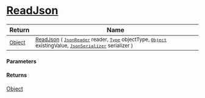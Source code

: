 # [ReadJson](./RectangleFConverter-ReadJson.md)



| Return | Name | 
| --- | --- | 
| <sub>[Object](https://docs.microsoft.com/en-us/dotnet/api/System.Object)</sub> | <sub>[ReadJson](./RectangleFConverter-ReadJson.md) ( [`JsonReader`](./RectangleFConverter-ReadJson.md) reader, [`Type`](https://docs.microsoft.com/en-us/dotnet/api/System.Type) objectType, [`Object`](https://docs.microsoft.com/en-us/dotnet/api/System.Object) existingValue, [`JsonSerializer`](./RectangleFConverter-ReadJson.md) serializer )</sub> | 


#### Parameters

#### Returns
[Object](https://docs.microsoft.com/en-us/dotnet/api/System.Object)<br>
